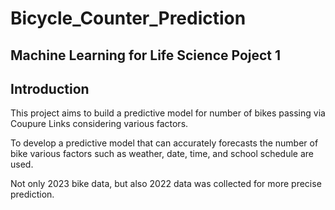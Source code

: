 # Bicycle_Counter_Prediction
## Machine Learning for Life Science Poject 1

## Introduction

This project aims to build a predictive model for number of bikes passing via Coupure Links considering various factors. 

To develop a predictive model that can accurately forecasts the number of bike various factors such as weather, date, time, and school schedule are used.

Not only 2023 bike data, but also 2022 data was collected for more precise prediction.
